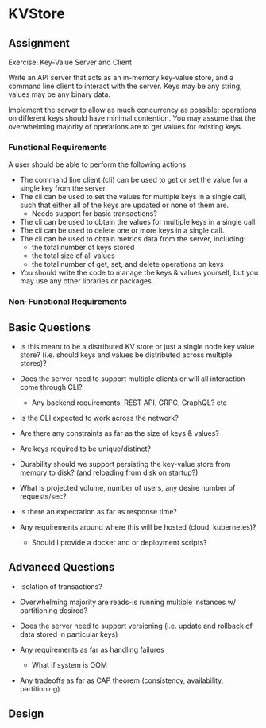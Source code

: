 
# KVStore

## Assignment

Exercise: Key-Value Server and Client

Write an API server that acts as an in-memory key-value store, and a command line client to interact
with the server. Keys may be any string; values may be any binary data.

Implement the server to allow as much concurrency as possible; operations on different keys should 
have minimal contention. You may assume that the overwhelming majority of operations are to get values 
for existing keys.

### Functional Requirements

A user should be able to perform the following actions:
* The command line client (cli) can be used to get or set the value for a single key from the server.
* The cli can be used to set the values for multiple keys in a single call, such that either all of 
  the keys are updated or none of them are.
    * Needs support for basic transactions?
* The cli can be used to obtain the values for multiple keys in a single call.
* The cli can be used to delete one or more keys in a single call.
* The cli can be used to obtain metrics data from the server, including:
    * the total number of keys stored
    * the total size of all values
    * the total number of get, set, and delete operations on keys
* You should write the code to manage the keys & values yourself, but you may use any other libraries 
  or packages.

### Non-Functional Requirements

## Basic Questions

* Is this meant to be a distributed KV store or just a single node key value store? (i.e. should keys 
  and values be distributed across multiple stores)?

* Does the server need to support multiple clients or will all interaction come through CLI?
    * Any backend requirements, REST API, GRPC, GraphQL? etc

* Is the CLI expected to work across the network?

* Are there any constraints as far as the size of keys & values?

* Are keys required to be unique/distinct?

* Durability should we support persisting the key-value store from memory to disk? (and reloading from 
  disk on startup?)

* What is projected volume, number of users, any desire number of requests/sec?

* Is there an expectation as far as response time?

* Any requirements around where this will be hosted (cloud, kubernetes)?
  * Should I provide a docker and or deployment scripts?

## Advanced Questions

* Isolation of transactions?

* Overwhelming majority are reads-is running multiple instances w/ partitioning desired?

* Does the server need to support versioning (i.e. update and rollback of data stored in particular keys)

* Any requirements as far as handling failures
   * What if system is OOM

* Any tradeoffs as far as CAP theorem (consistency, availability, partitioning)

## Design

